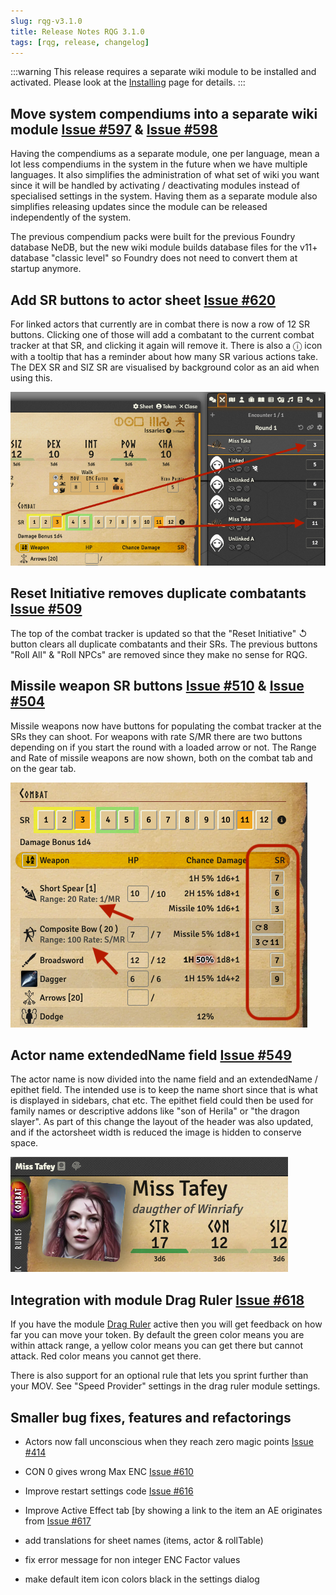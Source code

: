 ```yaml
---
slug: rqg-v3.1.0
title: Release Notes RQG 3.1.0
tags: [rqg, release, changelog]
---
```

:::warning
This release requires a separate wiki module to be installed and activated. Please look at the [Installing](/docs/getting-started/installing) page for details.
:::

## Move system compendiums into a separate wiki module [Issue #597](https://github.com/sun-dragon-cult/fvtt-system-rqg/issues/597) & [Issue #598](https://github.com/sun-dragon-cult/fvtt-system-rqg/issues/598)
Having the compendiums as a separate module, one per language, mean a lot less compendiums in the system in the future when
we have multiple languages. It also simplifies the administration of what set of wiki you want since it will be handled by
activating / deactivating modules instead of specialised settings in the system. Having them as a separate module also simplifies
releasing updates since the module can be released independently of the system.

The previous compendium packs were built for the previous Foundry database NeDB, but the new wiki module builds database files
for the v11+ database "classic level" so Foundry does not need to convert them at startup anymore.

## Add SR buttons to actor sheet [Issue #620](https://github.com/sun-dragon-cult/fvtt-system-rqg/issues/620)
For linked actors that currently are in combat there is now a row of 12 SR buttons. Clicking one of those will add a combatant
to the current combat tracker at that SR, and clicking it again will remove it. There is also a ⓘ icon with a tooltip that has a
reminder about how many SR various actions take. The DEX SR and SIZ SR are visualised by background color as an aid when using this.

![](sr-buttons.png)

## Reset Initiative removes duplicate combatants [Issue #509](https://github.com/sun-dragon-cult/fvtt-system-rqg/issues/509)
The top of the combat tracker is updated so that the "Reset Initiative" ↺ button clears all duplicate combatants and their SRs.
The previous buttons "Roll All" & "Roll NPCs" are removed since they make no sense for RQG.

## Missile weapon SR buttons [Issue #510](https://github.com/sun-dragon-cult/fvtt-system-rqg/issues/510) & [Issue #504](https://github.com/sun-dragon-cult/fvtt-system-rqg/issues/504)
Missile weapons now have buttons for populating the combat tracker at the SRs they can shoot. For weapons with rate S/MR 
there are two buttons depending on if you start the round with a loaded arrow or not. The Range and Rate of missile weapons 
are now shown, both on the combat tab and on the gear tab.

![](missile-sr-buttons.png)

## Actor name extendedName field [Issue #549](https://github.com/sun-dragon-cult/fvtt-system-rqg/issues/549)
The actor name is now divided into the name field and an extendedName / epithet field. The intended use is to keep the 
name short since that is what is displayed in sidebars, chat etc. The epithet field could then be used for family names 
or descriptive addons like "son of Herila" or "the dragon slayer". As part of this change the layout of the header was 
also updated, and if the actorsheet width is reduced the image is hidden to conserve space.

![](epithet.png)

## Integration with module Drag Ruler [Issue #618](https://github.com/sun-dragon-cult/fvtt-system-rqg/issues/618)
If you have the module [Drag Ruler](https://foundryvtt.com/packages/drag-ruler) active then you will get feedback on
how far you can move your token. By default the green color means you are within attack range, a yellow color means
you can get there but cannot attack. Red color means you cannot get there.

There is also support for an optional rule that lets you sprint further than your MOV. See "Speed Provider" settings
in the drag ruler module settings.

## Smaller bug fixes, features and refactorings
- Actors now fall unconscious when they reach zero magic points [Issue #414](https://github.com/sun-dragon-cult/fvtt-system-rqg/issues/414)

- CON 0 gives wrong Max ENC [Issue #610](https://github.com/sun-dragon-cult/fvtt-system-rqg/issues/610)

- Improve restart settings code [Issue #616](https://github.com/sun-dragon-cult/fvtt-system-rqg/issues/616)

- Improve Active Effect tab [by showing a link to the item an AE originates from [Issue #617](https://github.com/sun-dragon-cult/fvtt-system-rqg/issues/617)

- add translations for sheet names (items, actor & rollTable)

- fix error message for non integer ENC Factor values

- make default item icon colors black in the settings dialog
